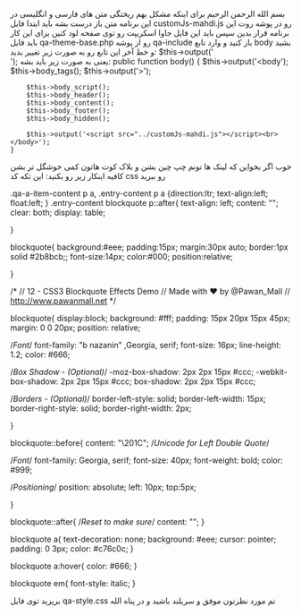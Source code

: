 بسم الله الرحمن الرحیم
برای اینکه مشکل بهم ریختگی متن های فارسی و انگلیسی در این برنامه متن باز درست بشه  باید 
ابتدا فایل customJs-mahdi.js 
رو در پوشه روت این برنامه قرار بدین
سپس باید این فایل جاوا اسکریپت رو توی صفحه لود کنین برای این کار باید فایل qa-theme-base.php 
رو از پوشه qa-include باز کنید و وارد تابع body  بشید
و خط آخر این تابع رو به صورت زیر تغییر بدید:
$this->output('<script src="../customJs-mahdi.js"></script><br></body>');
یعنی به صورت زیر باید بشه:
	public function body()
	{
		$this->output('<body');
		$this->body_tags();
		$this->output('>');

		$this->body_script();
		$this->body_header();
		$this->body_content();
		$this->body_footer();
		$this->body_hidden();

		$this->output('<script src="../customJs-mahdi.js"></script><br></body>');
	}

خوب اگر بخواین که لینک ها تونم چپ چین بشن و بلاک کوت هاتون کمی خوشگل تر بشن کافیه اینکار زیر رو بکنید:
این تکه کد css رو ببرید 

.qa-a-item-content p a,
.entry-content p a
{direction:ltr;
text-align:left;
float:left;
}
.entry-content blockquote p::after{
    text-align: left;
     content: "";
    clear: both;
    display: table;
    
}

blockquote{
	background:#eee;
	padding:15px;
	margin:30px auto;
	border:1px solid #2b8bcb;;
	font-size:14px;
	color:#000;
	position:relative;
    
}

/* 
// 12 - CSS3 Blockquote Effects Demo
// Made with ❤ by @Pawan_Mall
// http://www.pawanmall.net 
*/

blockquote{
  display:block;
  background: #fff;
  padding: 15px 20px 15px 45px;
  margin: 0 0 20px;
  position: relative;
  
  /*Font*/
  font-family: "b nazanin" ,Georgia, serif;
  font-size: 16px;
  line-height: 1.2;
  color: #666;

  /*Box Shadow - (Optional)*/
  -moz-box-shadow: 2px 2px 15px #ccc;
  -webkit-box-shadow: 2px 2px 15px #ccc;
  box-shadow: 2px 2px 15px #ccc;

  /*Borders - (Optional)*/
  border-left-style: solid;
  border-left-width: 15px;
  border-right-style: solid;
  border-right-width: 2px;    
 
}

blockquote::before{
  content: "\201C"; /*Unicode for Left Double Quote*/
  
  /*Font*/
  font-family: Georgia, serif;
  font-size: 40px;
  font-weight: bold;
  color: #999;
  
  /*Positioning*/
  position: absolute;
  left: 10px;
  top:5px;
  
}

blockquote::after{
  /*Reset to make sure*/
  content: "";
}

blockquote a{
  text-decoration: none;
  background: #eee;
  cursor: pointer;
  padding: 0 3px;
  color: #c76c0c;
}

blockquote a:hover{
 color: #666;
}

blockquote em{
  font-style: italic;
}


بریزید توی فایل qa-style.css 
تم مورد نظرتون
موفق و سربلند باشید و در پناه الله
